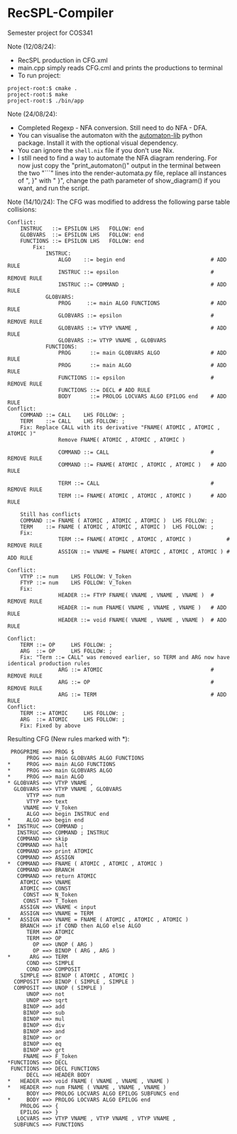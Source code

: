 # RecSPL-Compiler

Semester project for COS341

Note (12/08/24):

- RecSPL production in CFG.xml
- main.cpp simply reads CFG.cml and prints the productions to terminal
- To run project:

```
project-root:$ cmake .
project-root:$ make
project-root:$ ./bin/app
```

Note (24/08/24):

- Completed Regexp - NFA conversion. Still need to do NFA - DFA.
- You can visualise the automaton with the [automaton-lib](https://pypi.org/project/automata-lib/) python package. Install it with the optional visual dependency.
- You can ignore the `shell.nix` file if you don't use Nix.
- I still need to find a way to automate the NFA diagram rendering. For now just copy the "print_automaton()" output in the terminal between the two "\`\`\`" lines into the render-automata.py file, replace all instances of ", }" with " }", change the path parameter of show_diagram() if you want, and run the script.

Note (14/10/24):
The CFG was modified to address the following parse table collisions:

```
Conflict:
    INSTRUC   ::= EPSILON LHS   FOLLOW: end
    GLOBVARS  ::= EPSILON LHS   FOLLOW: end
    FUNCTIONS ::= EPSILON LHS   FOLLOW: end
        Fix:
            INSTRUC:
                ALGO    ::= begin end                           # ADD RULE
                INSTRUC ::= epsilon                             # REMOVE RULE
                INSTRUC ::= COMMAND ;                           # ADD RULE
            GLOBVARS:
                PROG     ::= main ALGO FUNCTIONS                # ADD RULE
                GLOBVARS ::= epsilon                            # REMOVE RULE
                GLOBVARS ::= VTYP VNAME ,                       # ADD RULE
                GLOBVARS ::= VTYP VNAME , GLOBVARS
            FUNCTIONS:
                PROG      ::= main GLOBVARS ALGO                # ADD RULE
                PROG      ::= main ALGO                         # ADD RULE
                FUNCTIONS ::= epsilon                           # REMOVE RULE
                FUNCTIONS ::= DECL # ADD RULE
                BODY      ::= PROLOG LOCVARS ALGO EPILOG end    # ADD RULE
Conflict:
    COMMAND ::= CALL    LHS FOLLOW: ;
    TERM    ::= CALL    LHS FOLLOW: ;
    Fix: Replace CALL with its derivative "FNAME( ATOMIC , ATOMIC , ATOMIC )"
                Remove FNAME( ATOMIC , ATOMIC , ATOMIC )

                COMMAND ::= CALL                                # REMOVE RULE
                COMMAND ::= FNAME( ATOMIC , ATOMIC , ATOMIC )   # ADD RULE

                TERM ::= CALL                                   # REMOVE RULE
                TERM ::= FNAME( ATOMIC , ATOMIC , ATOMIC )      # ADD RULE

    Still has conflicts
    COMMAND ::= FNAME ( ATOMIC , ATOMIC , ATOMIC )  LHS FOLLOW: ;
    TERM    ::= FNAME ( ATOMIC , ATOMIC , ATOMIC )  LHS FOLLOW: ;
    Fix:
                TERM ::= FNAME( ATOMIC , ATOMIC , ATOMIC )           # REMOVE RULE
                ASSIGN ::= VNAME = FNAME( ATOMIC , ATOMIC , ATOMIC ) # ADD RULE

Conflict:
    VTYP ::= num    LHS FOLLOW: V_Token
    FTYP ::= num    LHS FOLLOW: V_Token
    Fix:
                HEADER ::= FTYP FNAME( VNAME , VNAME , VNAME )  # REMOVE RULE
                HEADER ::= num FNAME( VNAME , VNAME , VNAME )   # ADD RULE
                HEADER ::= void FNAME( VNAME , VNAME , VNAME )  # ADD RULE

Conflict:
    TERM ::= OP     LHS FOLLOW: ;
    ARG  ::= OP     LHS FOLLOW: ;
    Fix: "Term ::= CALL" was removed earlier, so TERM and ARG now have identical production rules
                ARG ::= ATOMIC                                  # REMOVE RULE
                ARG ::= OP                                      # REMOVE RULE
                ARG ::= TERM                                    # ADD RULE
Conflict:
    TERM ::= ATOMIC     LHS FOLLOW: ;
    ARG  ::= ATOMIC     LHS FOLLOW: ;
    Fix: Fixed by above

```

Resulting CFG (New rules marked with \*):

```
 PROGPRIME ==> PROG $
      PROG ==> main GLOBVARS ALGO FUNCTIONS
*     PROG ==> main ALGO FUNCTIONS
*     PROG ==> main GLOBVARS ALGO
*     PROG ==> main ALGO
* GLOBVARS ==> VTYP VNAME ,
  GLOBVARS ==> VTYP VNAME , GLOBVARS
      VTYP ==> num
      VTYP ==> text
     VNAME ==> V_Token
      ALGO ==> begin INSTRUC end
*     ALGO ==> begin end
*  INSTRUC ==> COMMAND ;
   INSTRUC ==> COMMAND ; INSTRUC
   COMMAND ==> skip
   COMMAND ==> halt
   COMMAND ==> print ATOMIC
   COMMAND ==> ASSIGN
*  COMMAND ==> FNAME ( ATOMIC , ATOMIC , ATOMIC )
   COMMAND ==> BRANCH
   COMMAND ==> return ATOMIC
    ATOMIC ==> VNAME
    ATOMIC ==> CONST
     CONST ==> N_Token
     CONST ==> T_Token
    ASSIGN ==> VNAME < input
    ASSIGN ==> VNAME = TERM
*   ASSIGN ==> VNAME = FNAME ( ATOMIC , ATOMIC , ATOMIC )
    BRANCH ==> if COND then ALGO else ALGO
      TERM ==> ATOMIC
      TERM ==> OP
        OP ==> UNOP ( ARG )
        OP ==> BINOP ( ARG , ARG )
*      ARG ==> TERM
      COND ==> SIMPLE
      COND ==> COMPOSIT
    SIMPLE ==> BINOP ( ATOMIC , ATOMIC )
  COMPOSIT ==> BINOP ( SIMPLE , SIMPLE )
  COMPOSIT ==> UNOP ( SIMPLE )
      UNOP ==> not
      UNOP ==> sqrt
     BINOP ==> add
     BINOP ==> sub
     BINOP ==> mul
     BINOP ==> div
     BINOP ==> and
     BINOP ==> or
     BINOP ==> eq
     BINOP ==> grt
     FNAME ==> F_Token
*FUNCTIONS ==> DECL
 FUNCTIONS ==> DECL FUNCTIONS
      DECL ==> HEADER BODY
*   HEADER ==> void FNAME ( VNAME , VNAME , VNAME )
*   HEADER ==> num FNAME ( VNAME , VNAME , VNAME )
      BODY ==> PROLOG LOCVARS ALGO EPILOG SUBFUNCS end
*     BODY ==> PROLOG LOCVARS ALGO EPILOG end
    PROLOG ==> {
    EPILOG ==> }
   LOCVARS ==> VTYP VNAME , VTYP VNAME , VTYP VNAME ,
  SUBFUNCS ==> FUNCTIONS
```
